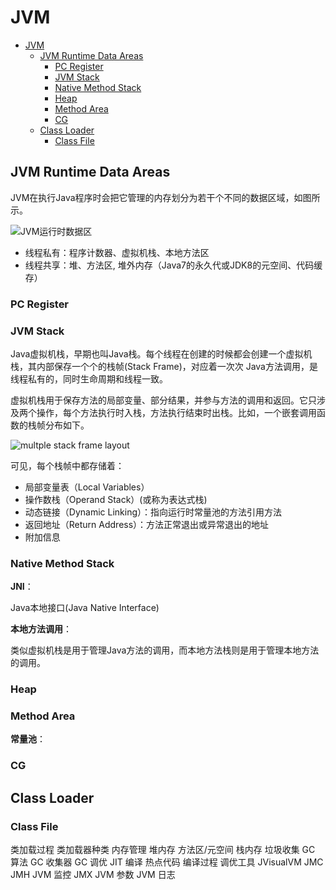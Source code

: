 # JVM

- [JVM](#jvm)
  - [JVM Runtime Data Areas](#jvm-runtime-data-areas)
    - [PC Register](#pc-register)
    - [JVM Stack](#jvm-stack)
    - [Native Method Stack](#native-method-stack)
    - [Heap](#heap)
    - [Method Area](#method-area)
    - [CG](#cg)
  - [Class Loader](#class-loader)
    - [Class File](#class-file)

## JVM Runtime Data Areas

JVM在执行Java程序时会把它管理的内存划分为若干个不同的数据区域，如图所示。

![JVM运行时数据区](https://pdai.tech/images/jvm/jvm/0082zybply1gc6fz21n8kj30u00wpn5v.jpg)

- 线程私有：程序计数器、虚拟机栈、本地方法区
- 线程共享：堆、方法区, 堆外内存（Java7的永久代或JDK8的元空间、代码缓存）

### PC Register

### JVM Stack

Java虚拟机栈，早期也叫Java栈。每个线程在创建的时候都会创建一个虚拟机栈，其内部保存一个个的栈帧(Stack Frame)，对应着一次次 Java方法调用，是线程私有的，同时生命周期和线程一致。

虚拟机栈用于保存方法的局部变量、部分结果，并参与方法的调用和返回。它只涉及两个操作，每个方法执行时入栈，方法执行结束时出栈。比如，一个嵌套调用函数的栈帧分布如下。

![multple stack frame layout](https://pdai.tech/images/jvm/jvm/0082zybply1gc8tjehg8bj318m0lbtbu.jpg)

可见，每个栈帧中都存储着：

- 局部变量表（Local Variables）
- 操作数栈（Operand Stack）(或称为表达式栈)
- 动态链接（Dynamic Linking）：指向运行时常量池的方法引用方法
- 返回地址（Return Address）：方法正常退出或异常退出的地址
- 附加信息

### Native Method Stack

**JNI**：

Java本地接口(Java Native Interface)

**本地方法调用**：

类似虚拟机栈是用于管理Java方法的调用，而本地方法栈则是用于管理本地方法的调用。

### Heap

### Method Area

**常量池**：

### CG

## Class Loader

### Class File

类加载过程
类加载器种类
内存管理
堆内存
方法区/元空间
栈内存
垃圾收集
GC 算法
GC 收集器
GC 调优
JIT 编译
热点代码
编译过程
调优工具
JVisualVM
JMC
JMH
JVM 监控
JMX
JVM 参数
JVM 日志
